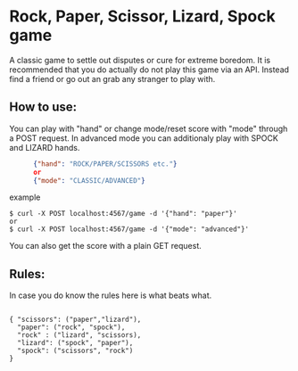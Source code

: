 # Rock, Paper, Scissor, Lizard, Spock game 

A classic game to settle out disputes or cure for extreme boredom. It is recommended that you do actually do not play this game via an API. Instead find a friend or go out an grab any stranger to play with. 

## How to use:

You can play with "hand" or change mode/reset score with "mode" through a POST request. In advanced mode you can additionaly play with SPOCK and LIZARD hands.

```json
      {"hand": "ROCK/PAPER/SCISSORS etc."}
      or
      {"mode": "CLASSIC/ADVANCED"}
```
example 
``` 
$ curl -X POST localhost:4567/game -d '{"hand": "paper"}' 
or
$ curl -X POST localhost:4567/game -d '{"mode": "advanced"}'

```

You can also get the score with a plain GET request.

## Rules:

In case you do know the rules here is what beats what.
```

{ "scissors": ("paper","lizard"),
  "paper": ("rock", "spock"),
  "rock" : ("lizard", "scissors),
  "lizard": ("spock", "paper"),
  "spock": ("scissors", "rock")
}
```
